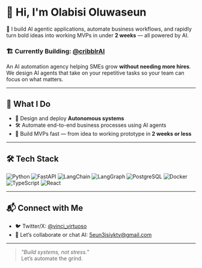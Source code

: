 # 👋 Hi, I'm Olabisi Oluwaseun

🚀 I build AI agentic applications, automate business workflows, and rapidly turn bold ideas into working MVPs in under **2 weeks** — all powered by AI.

### 🏗️ Currently Building: [@cribblrAI](https://x.com/cribblrAI)
An AI automation agency helping SMEs grow **without needing more hires**. We design AI agents that take on your repetitive tasks so your team can focus on what matters.

---

## 🧠 What I Do

- 🤖 Design and deploy **Autonomous systems**   
- 🛠️ Automate end-to-end business processes using AI agents
- 🚀 Build MVPs fast — from idea to working prototype in **2 weeks or less**

---

## 🛠️ Tech Stack

![Python](https://img.shields.io/badge/-Python-3776AB?logo=python&logoColor=white)
![FastAPI](https://img.shields.io/badge/-FastAPI-009688?logo=fastapi&logoColor=white)
![LangChain](https://img.shields.io/badge/-LangChain-3c3c3c?logo=chainlink&logoColor=white)
![LangGraph](https://img.shields.io/badge/-LangGraph-202124)
![PostgreSQL](https://img.shields.io/badge/-PostgreSQL-336791?logo=postgresql&logoColor=white)
![Docker](https://img.shields.io/badge/-Docker-2496ED?logo=docker&logoColor=white)
![TypeScript](https://img.shields.io/badge/-TypeScript-3178C6?logo=typescript&logoColor=white)
![React](https://img.shields.io/badge/-React-61DAFB?logo=react&logoColor=black)

---

## 📬 Connect with Me

- 🐦 Twitter/X: [@vinci_virtuoso](https://x.com/vinci_virtuoso?s=21)
- 💼 Let’s collaborate or chat AI: 5eun3isiyktv@gmail.com

---

> _"Build systems, not stress."_  
Let’s automate the grind.
